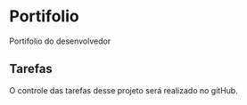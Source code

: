 # Portifolio

Portifolio do desenvolvedor 

## Tarefas
 
 O controle das tarefas desse projeto será realizado no gitHub.
